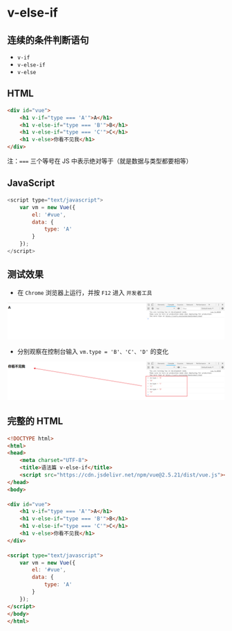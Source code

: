 # v-else-if

## 连续的条件判断语句

- `v-if`
- `v-else-if`
- `v-else`

## HTML

```html
<div id="vue">
    <h1 v-if="type === 'A'">A</h1>
    <h1 v-else-if="type === 'B'">B</h1>
    <h1 v-else-if="type === 'C'">C</h1>
    <h1 v-else>你看不见我</h1>
</div>
```

注：`===` 三个等号在 JS 中表示绝对等于（就是数据与类型都要相等）

## JavaScript

```javascript
<script type="text/javascript">
    var vm = new Vue({
        el: '#vue',
        data: {
            type: 'A'
        }
    });
</script>
```

## 测试效果

- 在 `Chrome` 浏览器上运行，并按 `F12` 进入 `开发者工具`

![img](./img/Lusifer_20181218034852.png)

- 分别观察在控制台输入 `vm.type = 'B'、'C'、'D'` 的变化

![img](./img/Lusifer_20181218035036.png)

## 完整的 HTML

```html
<!DOCTYPE html>
<html>
<head>
    <meta charset="UTF-8">
    <title>语法篇 v-else-if</title>
    <script src="https://cdn.jsdelivr.net/npm/vue@2.5.21/dist/vue.js"></script>
</head>
<body>

<div id="vue">
    <h1 v-if="type === 'A'">A</h1>
    <h1 v-else-if="type === 'B'">B</h1>
    <h1 v-else-if="type === 'C'">C</h1>
    <h1 v-else>你看不见我</h1>
</div>

<script type="text/javascript">
    var vm = new Vue({
        el: '#vue',
        data: {
            type: 'A'
        }
    });
</script>
</body>
</html>
```